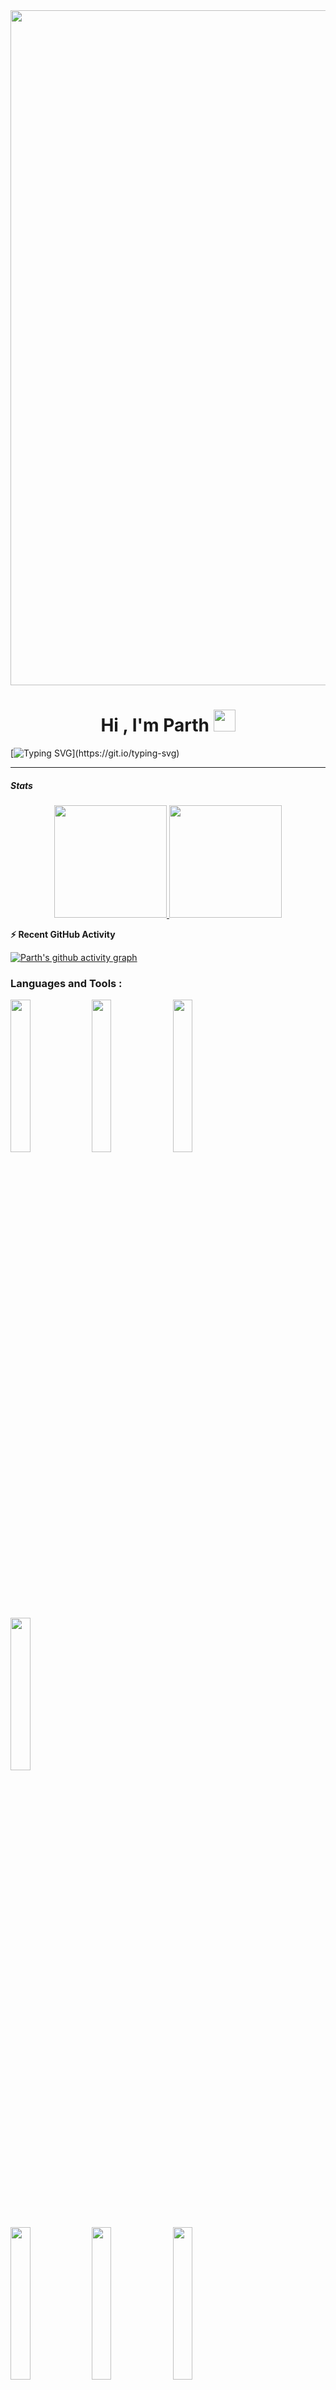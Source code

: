 <div>
    <img src="https://cdn.discordapp.com/attachments/1060959617905074177/1066561939884478615/ezgif-5-0a7566ac3c.gif" width="1080" >
</div>
<h1 align="center">Hi , I'm Parth <img src="https://media.giphy.com/media/TEnXkcsHrP4YedChhA/giphy.gif" width="35"></h1>
<p align="center">



[![Typing SVG](https://readme-typing-svg.demolab.com?font=Fira+Code&weight=500&size=34&duration=1000&pause=1000&color=1BF700&background=000000&center=true&vCenter=true&width=1000&height=100&lines=Started+with+batch+files+;Shifted+to+Cyber+Security+;Was+a+skid+back+then;Moved+to+threat+protection;Learnt+Python;Learnt+logic;Polished+Maths;And+here+I+am+experimenting+with;AI+and+ML+frameworks.)](https://git.io/typing-svg)


---
<h5>Stats</h5>
<p align="center">
<a href="https://github.com/halfstackpgr">
  <img height="180em" src="https://github-readme-stats-eight-theta.vercel.app/api?username=halfstackpgr&show_icons=true&theme=algolia&include_all_commits=true&count_private=true"/>
  <img height="180em" src="https://github-readme-stats-eight-theta.vercel.app/api/top-langs/?username=halfstackpgr&layout=compact&langs_count=8&theme=algolia&include_all_commits=true&count_private=true"/>
</a>
</p>



<summary><b>⚡ Recent GitHub Activity</b></summary>

[![Parth's github activity graph](https://github-readme-activity-graph.cyclic.app/graph?username=halfstackpgr&theme=dracula)](https://github.com/halfstackpgr)



### Languages and Tools : 


  
  <code><img width="25%" src="https://www.vectorlogo.zone/logos/python/python-ar21.svg"></code>
  <code><img width="25%" src="https://www.vectorlogo.zone/logos/json/json-ar21.svg"></code>
  <code><img width="25%" src="https://www.vectorlogo.zone/logos/opencv/opencv-ar21.svg"></code>

  <code><img width="25%" src="https://www.vectorlogo.zone/logos/w3_html5/w3_html5-ar21.svg"></code>
  <br />
  <code><img width="25%" src="https://www.vectorlogo.zone/logos/netlifyapp_watercss/netlifyapp_watercss-ar21.svg"></code>
  <code><img width="25%" src="https://www.vectorlogo.zone/logos/javascript/javascript-ar21.svg"></code>
  <code><img width="25%" src="https://www.vectorlogo.zone/logos/git-scm/git-scm-ar21.svg"></code>
  <code><img width="25%" src="https://www.vectorlogo.zone/logos/visualstudio_code/visualstudio_code-ar21.svg"></code>
</p>
<br />
